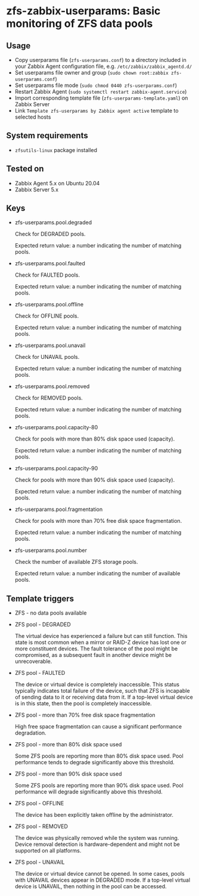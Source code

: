 # zfs-zabbix-userparams: Basic monitoring of ZFS data pools

## Usage

- Copy userparams file (```zfs-userparams.conf```) to a directory included in your Zabbix Agent configuration file, e.g. ```/etc/zabbix/zabbix_agentd.d/```
- Set userparams file owner and group (```sudo chown root:zabbix zfs-userparams.conf```)
- Set userparams file mode (```sudo chmod 0440 zfs-userparams.conf```)
- Restart Zabbix Agent (```sudo systemctl restart zabbix-agent.service```)
- Import corresponding template file (```zfs-userparams-template.yaml```) on Zabbix Server
- Link ```Template zfs-userparams by Zabbix agent active``` template to selected hosts

## System requirements

- ```zfsutils-linux``` package installed

## Tested on

- Zabbix Agent 5.x on Ubuntu 20.04
- Zabbix Server 5.x

## Keys

- zfs-userparams.pool.degraded

  Check for DEGRADED pools.

  Expected return value: a number indicating the number of matching pools.

- zfs-userparams.pool.faulted

  Check for FAULTED pools.

  Expected return value: a number indicating the number of matching pools.

- zfs-userparams.pool.offline

  Check for OFFLINE pools.

  Expected return value: a number indicating the number of matching pools.

- zfs-userparams.pool.unavail

  Check for UNAVAIL pools.

  Expected return value: a number indicating the number of matching pools.

- zfs-userparams.pool.removed

  Check for REMOVED pools.

  Expected return value: a number indicating the number of matching pools.

- zfs-userparams.pool.capacity-80

  Check for pools with more than 80% disk space used (capacity).

  Expected return value: a number indicating the number of matching pools.

- zfs-userparams.pool.capacity-90

  Check for pools with more than 90% disk space used (capacity).

  Expected return value: a number indicating the number of matching pools.

- zfs-userparams.pool.fragmentation

  Check for pools with more than 70% free disk space fragmentation.

  Expected return value: a number indicating the number of matching pools.

- zfs-userparams.pool.number

  Check the number of available ZFS storage pools.

  Expected return value: a number indicating the number of available pools.

## Template triggers

- ZFS - no data pools available

- ZFS pool - DEGRADED

  The virtual device has experienced a failure but can still function. This state is most common when a mirror or RAID-Z device has lost one or more constituent devices. The fault tolerance of the pool might be compromised, as a subsequent fault in another device might be unrecoverable.

- ZFS pool - FAULTED

  The device or virtual device is completely inaccessible. This status typically indicates total failure of the device, such that ZFS is incapable of sending data to it or receiving data from it. If a top-level virtual device is in this state, then the pool is completely inaccessible.

- ZFS pool - more than 70% free disk space fragmentation

  High free space fragmentation can cause a significant performance degradation.

- ZFS pool - more than 80% disk space used

  Some ZFS pools are reporting more than 80% disk space used. Pool performance tends to degrade significantly above this threshold.

- ZFS pool - more than 90% disk space used

  Some ZFS pools are reporting more than 90% disk space used. Pool performance will degrade significantly above this threshold.

- ZFS pool - OFFLINE

  The device has been explicitly taken offline by the administrator.

- ZFS pool - REMOVED

  The device was physically removed while the system was running. Device removal detection is hardware-dependent and might not be supported on all platforms.

- ZFS pool - UNAVAIL

  The device or virtual device cannot be opened. In some cases, pools with UNAVAIL devices appear in DEGRADED mode. If a top-level virtual device is UNAVAIL, then nothing in the pool can be accessed.
